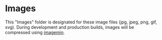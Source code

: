 # Images

This "Images" folder is designated for these image files (jpg, jpeg, png, gif, svg).
During development and production builds, images will be compressed using [imagemin](https://github.com/imagemin/imagemin).
